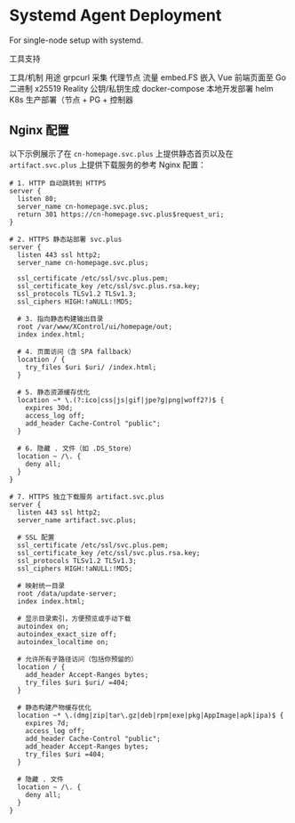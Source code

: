 # Systemd Agent Deployment

For single-node setup with systemd.

工具支持

工具/机制       用途
grpcurl 采集 代理节点 流量
embed.FS        嵌入 Vue 前端页面至 Go 二进制
x25519  Reality 公钥/私钥生成
docker-compose  本地开发部署
helm    K8s 生产部署（节点 + PG + 控制器

## Nginx 配置

以下示例展示了在 `cn-homepage.svc.plus` 上提供静态首页以及在 `artifact.svc.plus` 上提供下载服务的参考 Nginx 配置：

```nginx
# 1. HTTP 自动跳转到 HTTPS
server {
  listen 80;
  server_name cn-homepage.svc.plus;
  return 301 https://cn-homepage.svc.plus$request_uri;
}

# 2. HTTPS 静态站部署 svc.plus
server {
  listen 443 ssl http2;
  server_name cn-homepage.svc.plus;

  ssl_certificate /etc/ssl/svc.plus.pem;
  ssl_certificate_key /etc/ssl/svc.plus.rsa.key;
  ssl_protocols TLSv1.2 TLSv1.3;
  ssl_ciphers HIGH:!aNULL:!MD5;

  # 3. 指向静态构建输出目录
  root /var/www/XControl/ui/homepage/out;
  index index.html;

  # 4. 页面访问（含 SPA fallback）
  location / {
    try_files $uri $uri/ /index.html;
  }

  # 5. 静态资源缓存优化
  location ~* \.(?:ico|css|js|gif|jpe?g|png|woff2?)$ {
    expires 30d;
    access_log off;
    add_header Cache-Control "public";
  }

  # 6. 隐藏 . 文件（如 .DS_Store）
  location ~ /\. {
    deny all;
  }
}

# 7. HTTPS 独立下载服务 artifact.svc.plus
server {
  listen 443 ssl http2;
  server_name artifact.svc.plus;

  # SSL 配置
  ssl_certificate /etc/ssl/svc.plus.pem;
  ssl_certificate_key /etc/ssl/svc.plus.rsa.key;
  ssl_protocols TLSv1.2 TLSv1.3;
  ssl_ciphers HIGH:!aNULL:!MD5;

  # 映射统一目录
  root /data/update-server;
  index index.html;

  # 显示目录索引，方便预览或手动下载
  autoindex on;
  autoindex_exact_size off;
  autoindex_localtime on;

  # 允许所有子路径访问（包括你预留的）
  location / {
    add_header Accept-Ranges bytes;
    try_files $uri $uri/ =404;
  }

  # 静态构建产物缓存优化
  location ~* \.(dmg|zip|tar\.gz|deb|rpm|exe|pkg|AppImage|apk|ipa)$ {
    expires 7d;
    access_log off;
    add_header Cache-Control "public";
    add_header Accept-Ranges bytes;
    try_files $uri =404;
  }

  # 隐藏 . 文件
  location ~ /\. {
    deny all;
  }
}
```

